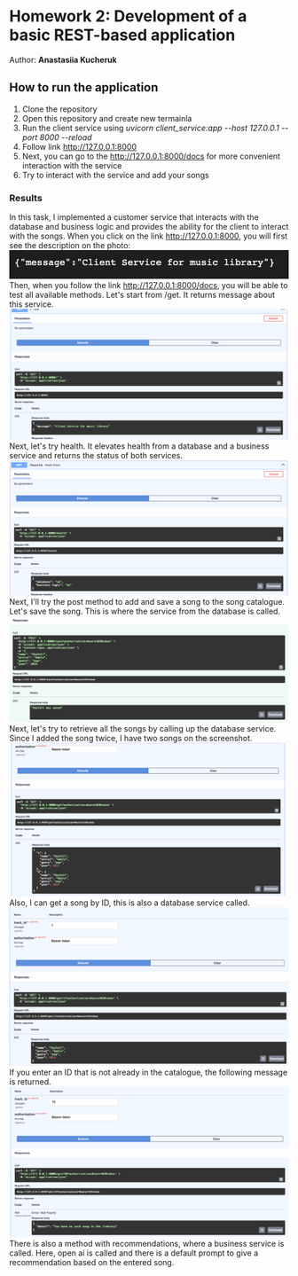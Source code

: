 
# Homework 2: Development of a basic REST-based application 
Author: **Anastasiia Kucheruk**

## How to run the application
1. Clone the repository
2. Open this repository and create new termainla
3. Run the client service using *uvicorn client_service:app --host 127.0.0.1 --port 8000 --reload*
4. Follow link http://127.0.0.1:8000
5. Next, you can go to the http://127.0.0.1:8000/docs for more convenient interaction with the service
6. Try to interact with the service and add your songs

### Results
In this task, I implemented a customer service that interacts with the database and business logic and provides the ability for the client to interact with the songs.
When you click on the link http://127.0.0.1:8000, you will first see the description on the photo:
![alt text](<Знімок екрана 2025-03-28 о 19.35.41.png>)
Then, when you follow the link http://127.0.0.1:8000/docs, you will be able to test all available methods. Let's start from /get. It returns message about this service.
![alt text](<Знімок екрана 2025-03-28 о 19.36.06.png>)
Next, let's try health. It elevates health from a database and a business service and returns the status of both services.
![alt text](<Знімок екрана 2025-03-28 о 19.36.22.png>)
Next, I'll try the post method to add and save a song to the song catalogue. Let's save the song. This is where the service from the database is called.
![alt text](<Знімок екрана 2025-03-28 о 19.37.44.png>)
Next, let's try to retrieve all the songs by calling up the database service. Since I added the song twice, I have two songs on the screenshot.
![alt text](<Знімок екрана 2025-03-28 о 19.38.21-1.png>)
Also, I can get a song by ID, this is also a database service called.
![alt text](<Знімок екрана 2025-03-28 о 19.38.50.png>)
If you enter an ID that is not already in the catalogue, the following message is returned.
![alt text](<Знімок екрана 2025-03-28 о 19.39.00.png>)
There is also a method with recommendations, where a business service is called. Here, open ai is called and there is a default prompt to give a recommendation based on the entered song. 